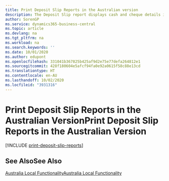 ```yaml
---
title: Print Deposit Slip Reports in the Australian version
description: The Deposit Slip report displays cash and cheque details in a format required by the bank in the Australian version.
author: SorenGP
ms.service: dynamics365-business-central
ms.topic: article
ms.devlang: na
ms.tgt_pltfrm: na
ms.workload: na
ms.search.keywords: ''
ms.date: 10/01/2020
ms.author: edupont
ms.openlocfilehash: 331041b367825b425af9d2e75e77defa264812e1
ms.sourcegitcommit: 428f180604e5afcf94fa0e92a0615f58c88e13cd
ms.translationtype: HT
ms.contentlocale: en-AU
ms.lasthandoff: 10/02/2020
ms.locfileid: "3931316"
---
```

# <a name="print-deposit-slip-reports-in-the-australian-version"></a><span data-ttu-id="3d3ae-103">Print Deposit Slip Reports in the Australian Version</span><span class="sxs-lookup"><span data-stu-id="3d3ae-103">Print Deposit Slip Reports in the Australian Version</span></span>

[!INCLUDE [print-deposit-slip-reports](../includes/AUNZ/print-deposit-slip-reports.md)]

## <a name="see-also"></a><span data-ttu-id="3d3ae-104">See Also</span><span class="sxs-lookup"><span data-stu-id="3d3ae-104">See Also</span></span>

[<span data-ttu-id="3d3ae-105">Australia Local Functionality</span><span class="sxs-lookup"><span data-stu-id="3d3ae-105">Australia Local Functionality</span></span>](australia-local-functionality.md)
